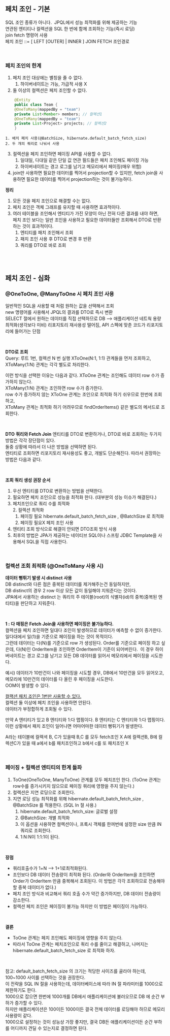 ## 페치 조인 - 기본
SQL 조인 종류가 아니다.  
JPQL에서 성능 최적화를 위해 제공하는 기능  
연관된 엔티티나 컬렉션을 SQL 한 번에 함께 조회하는 기능(즉시 로딩)  
join fetch 명령어 사용  
페치 조인 ::= [ LEFT [OUTER] | INNER ] JOIN FETCH 조인경로  

<br>

### 페치 조인의 한계
1. 페치 조인 대상에는 별칭을 줄 수 없다.
    1. 하이버네이트는 가능, 가급적 사용 X
2. 둘 이상의 컬렉션은 페치 조인할 수 없다.
```java
    @Entity
    public class Team {
    @OneToMany(mappedBy = "team")
    private List<Member> members; // 컬렉션1
    @OneToMany(mappedBy = "team")
    private List<Project> projects; // 컬렉션2
    }
```  
	1. 배치 페치 사용(@BatchSize, hibernate.default_batch_fetch_size)
	2. 두 개의 쿼리로 나눠서 사용
3. 컬렉션을 페치 조인하면 페이징 API를 사용할 수 없다. 
    1. 일대일, 다대일 같은 단일 값 연관 필드들은 페치 조인해도 페이징 가능
    2. 하이버네이트는 경고 로그를 남기고 메모리에서 페이징(매우 위험)
4. join만 사용하면 필요한 데이터를 찍어서 projection할 수 있지만, fetch join을 사용하면 필요한 데이터를 찍어서 projection하는 것이 불가능하다.

**정리**
1. 모든 것을 페치 조인으로 해결할 수는 없다.
2. 페치 조인은 객체 그래프를 유지할 때 사용하면 효과적이다.
3. 여러 테이블을 조인해서 엔티티가 가진 모양이 아닌 전혀 다른 결과를 내야 하면,  페치 조인 보다는 일반 조인을 사용하고 필요한 데이터들만 조회해서 DTO로 반환하는 것이 효과적이다.
    1. 엔티티를 패치 조인해서 조회
    2. 패치 조인 사용 후 DTO로 변경 후 반환
    3. 쿼리를 DTO로 바로 조회

<br>
<br>

## 페치 조인 - 심화
### @OneToOne, @ManyToOne 시 페치 조인 사용
일반적인 SQL을 사용할 때 처럼 원하는 값을 선택해서 조회  
new 명령어를 사용해서 JPQL의 결과를 DTO로 즉시 변환   
SELECT 절에서 원하는 데이터를 직접 선택하므로 DB —> 애플리케이션 네트웍 용량 최적화(생각보다 미비) 리포지토리 재사용성 떨어짐, API 스펙에 맞춘 코드가 리포지토리에 들어가는 단점   

<br>

**DTO로 조회**  
Query: 루트 1번, 컬렉션 N 번 실행 XToOne(N:1, 1:1) 관계들을 먼저 조회하고, XToMany(1:N) 관계는 각각 별도로 처리한다.  

이런 방식을 선택한 이유는 다음과 같다. XToOne 관계는 조인해도 데이터 row 수가 증가하지 않는다.  
XToMany(1:N) 관계는 조인하면 row 수가 증가한다.  
row 수가 증가하지 않는 XToOne 관계는 조인으로 최적화 하기 쉬우므로 한번에 조회하고,  
XToMany 관계는 최적화 하기 어려우므로 findOrderItems() 같은 별도의 메서드로 조회한다.  

<br>

**DTO 쿼리와 Fetch Join**
엔티티를 DTO로 변환하거나, DTO로 바로 조회하는 두가지 방법은 각각 장단점이 있다.  
둘중 상황에 따라서 더 나은 방법을 선택하면 된다.  
엔티티로 조회하면 리포지토리 재사용성도 좋고, 개발도 단순해진다. 따라서 권장하는 방법은 다음과 같다.  

<br>

**조회 쿼리 생성 권장 순서** 
1. 우선 엔티티를 DTO로 변환하는 방법을 선택한다.  
2. 필요하면 페치 조인으로 성능을 최적화 한다. (대부분의 성능 이슈가 해결된다.)  
  1. 페치조인으로 쿼리 수를 최적화  
	2. 컬렉션 최적화  
		1. 페이징 필요 hibernate.default_batch_fetch_size , @BatchSize 로 최적화  
		2. 페이징 필요X 페치 조인 사용  
3. 엔티티 조회 방식으로 해결이 안되면 DTO조회 방식 사용  
4. 최후의 방법은 JPA가 제공하는 네이티브 SQL이나 스프링 JDBC Template을 사용해서 SQL을 직접 사용한다.  

<br>

### 컬렉션 조회 최적화 (@OneToMany 사용 시) 
**데이터 뻥튀기 발생 시 distinct 사용**  
DB distinct와 다른 점은 중복된 데이터를 제거해주는건 동일하지만,  
DB distinct의 경우 2 row 이상 모든 값이 동일해야 지워준다는 것이다.  
JPA에서 사용하는 distinct 는 쿼리의 주 테이블(root)의 식별자(id)의 중복(중복된 엔티티)을 판단하고 지워준다.  

<br>

**1 : 다 매핑은 Fetch Join을 사용하면 페이징은 불가능하다.**  
컬렉션을 페치 조인하면 일대다 조인이 발생하므로 데이터가 예측할 수 없이 증가한다. 일다대에서 일(1)을 기준으로 페이징을 하는 것이 목적이다.   
그런데 데이터는 다(N)를 기준으로 row 가 생성된다. Order를 기준으로 페이징 하고 싶은데, 다(N)인 OrderItem을 조인하면 OrderItem이 기준이 되어버린다.  
이 경우 하이버네이트는 경고 로그를 남기고 모든 DB 데이터를 읽어서 메모리에서 페이징을 시도한다.  

  
예시) 데이터가 10만건이 나와 페이징을 시도할 경우, DB에서 10만건을 모두 읽어오고, 메모리에 10만건의 데이터를 다 올린 후 페이징을 시도한다.  
OOM이 발생할 수 있다. 


<U>컬랙션 패치 조인은 1번만 사용할 수 있다.</U>   
컬렉션 둘 이상에 페치 조인을 사용하면 안된다.   
데이터가 부정합하게 조회될 수 있다.  
  
만약 A 엔티티가 있고 B 엔티티와 1:다 맵핑이다. B 엔티티는 C 엔티티와 1:다 맵핑이다.  
이런 상황에서 패치 조인이 일어나면 어마어마한 데이터 뻥튀기가 발생한다.  

A라는 테이블에 컬렉셕 B, C가 있을때 B,C 를 모두 fetch조인 X
A에 컬렉션B, B에 컬렉션C가 있을 때 a에서 b를 패치조인하고 b에서 c를 또 패치조인 X

<br>

### 페이징 + 컬렉션 엔티티의 한계 돌파
1. ToOne(OneToOne, ManyToOne) 관계를 모두 페치조인 한다. (ToOne 관계는 row수를 증가시키지 않으므로 페이징 쿼리에 영향을 주지 않는다.)
2. 컬렉션은 지연 로딩으로 조회한다.
3. 지연 로딩 성능 최적화를 위해 hibernate.default_batch_fetch_size , @BatchSize 를 적용한다. (SQL In 절 사용.)
    1. hibernate.default_batch_fetch_size: 글로벌 설정
    2. @BatchSize: 개별 최적화
    3. 이 옵션을 사용하면 컬렉션이나, 프록시 객체를 한꺼번에 설정한 size 만큼 IN 쿼리로 조회한다. 
    4. 1:N:N이 1:1:1이 된다.

<br>

**장점**
* 쿼리호출수가 1+N —> 1+1로최적화된다.
* 조인보다 DB 데이터 전송량이 최적화 된다. (Order와 OrderItem을 조인하면 Order가 OrderItem 만큼 중복해서 조회된다. 이 방법은 각각 조회하므로 전송해야할 중복 데이터가 없다.)
* 페치 조인 방식과 비교해서 쿼리 호출 수가 약간 증가하지만, DB 데이터 전송량이 감소한다.
* 컬렉션 페치 조인은 페이징이 불가능 하지만 이 방법은 페이징이 가능하다.

<br>

**결론**
* ToOne 관계는 페치 조인해도 페이징에 영향을 주지 않는다.
* 따라서 ToOne 관계는 페치조인으로 쿼리 수를 줄이고 해결하고, 나머지는 hibernate.default_batch_fetch_size 로 최적화 하자.

<br>

참고: default_batch_fetch_size 의 크기는 적당한 사이즈를 골라야 하는데, 100~1000 사이를 선택하는 것을 권장한다.  
이 전략을 SQL IN 절을 사용하는데, 데이터베이스에 따라 IN 절 파라미터를 1000으로 제한하기도 한다.  
1000으로 잡으면 한번에 1000개를 DB에서 애플리케이션에 불러오므로 DB 에 순간 부하가 증가할 수 있다.  
하지만 애플리케이션은 100이든 1000이든 결국 전체 데이터를 로딩해야 하므로 메모리 사용량이 같다.  
1000으로 설정하는 것이 성능상 가장 좋지만, 결국 DB든 애플리케이션이든 순간 부하를 어디까지 견딜 수 있는지로 결정하면 된다.  

















